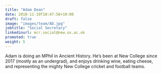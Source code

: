 ```yaml
---
title: "Adam Dean"
date: 2018-11-19T10:47:58+10:00
draft: false
image: "images/team/AD.jpg"
jobtitle: "Social Secretary"
linkedinurl: mcr.social@new.ox.ac.uk
promoted: true
weight: 5
---
```


Adam is doing an MPhil in Ancient History. He’s been at New College since 2017 (mostly as an undergrad), and enjoys drinking wine, eating cheese, and representing the mighty New College cricket and football teams.
